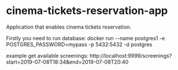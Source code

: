 # cinema-tickets-reservation-app
Application that enables cinema tickets reservation.


Firstly you need to run database: 
docker run --name postgres1 -e POSTGRES_PASSWORD=mypass -p 5432:5432 -d postgres


example get available screenings: http://localhost:9999/screenings?start=2019-07-08T18:34&end=2019-07-08T20:40

